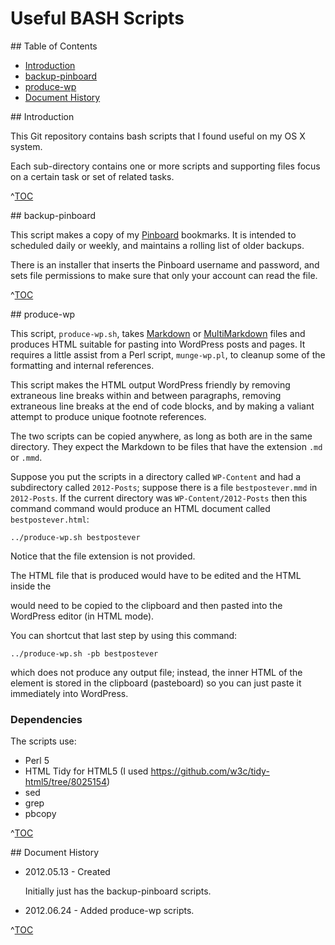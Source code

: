 # Useful BASH Scripts

<a id="ubstoc" />
## Table of Contents

* <a href="#ubsintro">Introduction</a>
* <a href="#ubsbkuppb">backup-pinboard</a>
* <a href="#ubspwp">produce-wp</a>
* <a href="#ubsdochis">Document History</a>

<a id="ubsintro"/>
## Introduction

This Git repository contains bash scripts that I found useful on my OS X system.

Each sub-directory contains one or more scripts and supporting files focus on a
certain task or set of related tasks.

<p class="toclink">^<a href="#ubstoc" title="Back to Table of Contents">TOC</a>
</p>

<a id="ubsbkuppb"/>
## backup-pinboard

This script makes a copy of my [Pinboard](http://pinboard.in) bookmarks. It is
intended to scheduled daily or weekly, and maintains a rolling list of older
backups.

There is an installer that inserts the Pinboard username and password, and sets
file permissions to make sure that only your account can read the file.

<p class="toclink">^<a href="#ubstoc" title="Back to Table of Contents">TOC</a>
</p>


<a id="ubspwp"/>
## produce-wp

This script, `produce-wp.sh`, takes [Markdown][] or [MultiMarkdown][] files and
produces HTML suitable for pasting into WordPress posts and pages. It requires a
little assist from a Perl script, `munge-wp.pl`, to cleanup some of the
formatting and internal references.

[Markdown]: http://daringfireball.net/projects/markdown/
[MultiMarkdown]: https://github.com/fletcher/peg-multimarkdown/blob/master/README.markdown

This script makes the HTML output WordPress friendly by removing extraneous
line breaks within and between paragraphs, removing extraneous line breaks
at the end of code blocks, and by making a valiant attempt to produce unique
footnote references.

The two scripts can be copied anywhere, as long as both are in the same
directory. They expect the Markdown to be files that have the extension `.md` or
`.mmd`.

Suppose you put the scripts in a directory called `WP-Content` and had a
subdirectory called `2012-Posts`; suppose there is a file `bestpostever.mmd` in
`2012-Posts`. If the current directory was `WP-Content/2012-Posts` then this
command command would produce an HTML document called `bestpostever.html`:

	../produce-wp.sh bestpostever

Notice that the file extension is not provided.

The HTML file that is produced would have to be edited and the HTML inside the
<body> would need to be copied to the clipboard and then pasted into the
WordPress editor (in HTML mode).

You can shortcut that last step by using this command:

	../produce-wp.sh -pb bestpostever

which does not produce any output file; instead, the inner HTML of the <body>
element is stored in the clipboard (pasteboard) so you can just paste it
immediately into WordPress.

### Dependencies

The scripts use:

* Perl 5
* HTML Tidy for HTML5 (I used https://github.com/w3c/tidy-html5/tree/8025154)
* sed
* grep
* pbcopy

<p class="toclink">^<a href="#ubstoc" title="Back to Table of Contents">TOC</a>
</p>

<a id="ubsdochis"/>
## Document History

* 2012.05.13 - Created

	Initially just has the backup-pinboard scripts.

* 2012.06.24 - Added produce-wp scripts.
	
<p class="toclink">^<a href="#ubstoc" title="Back to Table of Contents">TOC</a>
</p>
